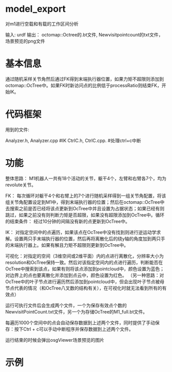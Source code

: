 # model_export
对m1进行空载和有载的工作区间分析

输入: urdf
输出： octomap::Octree的.bt文件, Newvisitpointcount的txt文件，场景预览的png文件

# 基本信息
通过随机采样关节角然后通过FK得到末端执行器位置，如果力矩不超限则添加到octomap::OcTree中。如果FK时新访问点的比例低于processRatio则结束FK，开始IK。

# 代码框架
用到的文件: 

Analyzer.h, Analyzer.cpp   #IK 
CtrlC.h, CtrlC.cpp.   #处理ctrl+c中断


# 功能
整体思路： M1机器人一共有18个活动的关节，躯干4个，左臂和右臂各7个，均为revolute关节。

FK： 每次循环对躯干4个和右臂上的7个进行随机采样得到一组关节角配置，将该组关节角配置设定到M1中，得到末端执行器的位置；然后在octomap::OcTree中去搜索之前是否已经将该点更新到OcTree中并且设置为占据状态；如果已经有则跳过，如果之前没有则判断力矩是否超限，如果没有超限添加到OcTree中。循环的结束条件： 经过10分钟的间隔没有新的点更新到OcTree中。

IK： 对指定空间中的点遍历，如果该点在OcTree中没有找到则进行逆运动学求解。设置两只手末端执行器的位置，然后再将离散化后的绕y轴的角度加到两只手的末端执行器上。如果有解且力矩不超限则更新到OcTree中。

可视化：对指定的空间（3维空间或2维平面）内的点进行离散化，分辨率大小为resolution和OcTree保持一致。然后对该指定空间内的点进行遍历，判断能否在OcTree中搜索到该点，如果有则将该点添加到pointcloud中，颜色设置为蓝色；对边界上的点也要离散化并添加到点云中，颜色设置为红色。
（另一种思路：对OcTree中的叶子节点进行遍历然后添加到pointcloud中，但会出现叶子节点被母节点代表的情况（和OcTree八叉数的结构有关），在可视化时就无法看到所有的有效点）


运行可执行文件后会生成两个文件，一个为保存有效点个数的NewvisitPointCount.txt文件，另一个为存储OcTree的M1_full.bt文件。

每遍历1000个空间中的点会自动保存数据到上述两个文件，同时提供了手动保存：按下Ctrl + c可以手动中断程序并保存数据到上述两个文件。

运行结束的时候会弹出osgViewer场景预览的图片

# 示例


